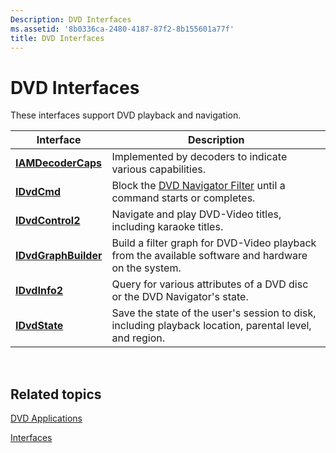 ```yaml
---
Description: DVD Interfaces
ms.assetid: '8b0336ca-2480-4187-87f2-8b155601a77f'
title: DVD Interfaces
---
```


# DVD Interfaces

These interfaces support DVD playback and navigation.



| Interface                                    | Description                                                                                            |
|----------------------------------------------|--------------------------------------------------------------------------------------------------------|
| [**IAMDecoderCaps**](iamdecodercaps.md)     | Implemented by decoders to indicate various capabilities.                                              |
| [**IDvdCmd**](idvdcmd.md)                   | Block the [DVD Navigator Filter](dvd-navigator-filter.md) until a command starts or completes.        |
| [**IDvdControl2**](idvdcontrol2.md)         | Navigate and play DVD-Video titles, including karaoke titles.                                          |
| [**IDvdGraphBuilder**](idvdgraphbuilder.md) | Build a filter graph for DVD-Video playback from the available software and hardware on the system.    |
| [**IDvdInfo2**](idvdinfo2.md)               | Query for various attributes of a DVD disc or the DVD Navigator's state.                               |
| [**IDvdState**](idvdstate.md)               | Save the state of the user's session to disk, including playback location, parental level, and region. |



 

## Related topics

<dl> <dt>

[DVD Applications](dvd-applications.md)
</dt> <dt>

[Interfaces](interfaces.md)
</dt> </dl>

 

 



